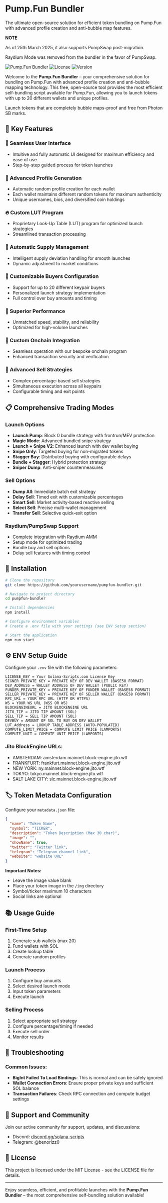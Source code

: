 ﻿# Pump.Fun Bundler

The ultimate open-source solution for efficient token bundling on Pump.Fun with advanced profile creation and anti-bubble map features.

**NOTE**

As of 25th March 2025, it also supports PumpSwap post-migration.

Raydium Mode was removed from the bundler in the favor of PumpSwap.

![Pump.Fun Bundler](https://img.shields.io/badge/PumpFun-Bundler-blue)
![License](https://img.shields.io/badge/license-MIT-green)
![Version](https://img.shields.io/badge/version-2.0-orange)

Welcome to the **Pump.Fun Bundler** – your comprehensive solution for bundling on Pump.Fun with advanced profile creation and anti-bubble mapping technology. This free, open-source tool provides the most efficient self-bundling script available for Pump.Fun, allowing you to launch tokens with up to 20 different wallets and unique profiles.

Launch tokens that are completely bubble maps-proof and free from Photon SB marks.

## 🚀 Key Features

### 💊 Seamless User Interface
- Intuitive and fully automatic UI designed for maximum efficiency and ease of use
- Step-by-step guided process for token launches

### 🧑 Advanced Profile Generation
- Automatic random profile creation for each wallet
- Each wallet maintains different random tokens for maximum authenticity
- Unique usernames, bios, and diversified coin holdings

### 🔥 Custom LUT Program
- Proprietary Look-Up Table (LUT) program for optimized launch strategies
- Streamlined transaction processing

### 🚨 Automatic Supply Management
- Intelligent supply deviation handling for smooth launches
- Dynamic adjustment to market conditions

### 🔔 Customizable Buyers Configuration
- Support for up to 20 different keypair buyers
- Personalized launch strategy implementation
- Full control over buy amounts and timing

### 🤖 Superior Performance
- Unmatched speed, stability, and reliability
- Optimized for high-volume launches

### 📂 Custom Onchain Integration
- Seamless operation with our bespoke onchain program
- Enhanced transaction security and verification

### 💸 Advanced Sell Strategies
- Complex percentage-based sell strategies
- Simultaneous execution across all keypairs
- Configurable timing and exit points

## 📋 Comprehensive Trading Modes

### Launch Options
- **Launch Pump**: Block 0 bundle strategy with frontrun/MEV protection
- **Magic Mode**: Advanced bundled snipe strategy
- **Launch + Snipe V2**: Enhanced launch with dev wallet buying
- **Snipe Only**: Targeted buying for non-migrated tokens
- **Stagger Buy**: Distributed buying with configurable delays
- **Bundle + Stagger**: Hybrid protection strategy
- **Sniper Dump**: Anti-sniper countermeasures

### Sell Options
- **Dump All**: Immediate batch exit strategy
- **Delay Sell**: Timed exit with customizable percentages
- **Smart Sell**: Market activity-based reactive selling
- **Select Sell**: Precise multi-wallet management
- **Transfer Sell**: Selective quick-exit option

### Raydium/PumpSwap Support
- Complete integration with Raydium AMM
- Setup mode for optimized trading
- Bundle buy and sell options
- Delay sell features with timing control

## 💾 Installation

```bash
# Clone the repository
git clone https://github.com/yourusername/pumpfun-bundler.git

# Navigate to project directory
cd pumpfun-bundler

# Install dependencies
npm install

# Configure environment variables
# Create a .env file with your settings (see ENV Setup section)

# Start the application
npm run start
```

## ⚙️ ENV Setup Guide

Configure your `.env` file with the following parameters:

```
LICENSE_KEY = Your Solana-Scripts.com License Key
SIGNER_PRIVATE_KEY = PRIVATE KEY OF DEV WALLET (BASE58 FORMAT)
DEV_ADDRESS = WALLET ADDRESS OF DEV WALLET (PUBLIC KEY)
FUNDER_PRIVATE_KEY = PRIVATE KEY OF FUNDER WALLET (BASE58 FORMAT)
SELLER_PRIVATE_KEY = PRIVATE KEY OF SELLER WALLET (BASE58 FORMAT)
RPC_URL = YOUR RPC URL (HTTP OR HTTPS)
WS = YOUR WS URL (WSS OR WS)
BLOCKENGINEURL = JITO BLOCKENGINE URL
JITO_TIP = JITO TIP AMOUNT (SOL)
SELL_TIP = SELL TIP AMOUNT (SOL)
DEVBUY = AMOUNT OF SOL TO BUY ON DEV WALLET
LUT_Address = LOOKUP TABLE ADDRESS (AUTO-POPULATED)
COMPUTE_LIMIT_PRICE = COMPUTE LIMIT PRICE (LAMPORTS)
COMPUTE_UNIT = COMPUTE UNIT PRICE (LAMPORTS)
```

### Jito BlockEngine URLs:
- AMSTERDAM: amsterdam.mainnet.block-engine.jito.wtf
- FRANKFURT: frankfurt.mainnet.block-engine.jito.wtf
- NEW YORK: ny.mainnet.block-engine.jito.wtf
- TOKYO: tokyo.mainnet.block-engine.jito.wtf
- SALT LAKE CITY: slc.mainnet.block-engine.jito.wtf

## 🏷️ Token Metadata Configuration

Configure your `metadata.json` file:

```json
{
  "name": "Token Name",
  "symbol": "TICKER",
  "description": "Token Description (Max 30 char)",
  "image": "",
  "showName": true,
  "twitter": "Twitter link",
  "telegram": "Telegram channel link",
  "website": "website URL"
}
```

**Important Notes:**
- Leave the image value blank
- Place your token image in the `/img` directory
- Symbol/ticker maximum 10 characters
- Social links are optional

## 📚 Usage Guide

### First-Time Setup
1. Generate sub wallets (max 20)
2. Fund wallets with SOL
3. Create lookup table
4. Generate random profiles

### Launch Process
1. Configure buy amounts
2. Select desired launch mode
3. Input token parameters
4. Execute launch

### Selling Process
1. Select appropriate sell strategy
2. Configure percentage/timing if needed
3. Execute sell order
4. Monitor results

## 🔧 Troubleshooting

### Common Issues:
- **BigInt Failed To Load Bindings**: This is normal and can be safely ignored
- **Wallet Connection Errors**: Ensure proper private keys and sufficient SOL balance
- **Transaction Failures**: Check RPC connection and compute budget settings

## 🤝 Support and Community

Join our active community for support, updates, and discussions:
- Discord: [discord.gg/solana-scripts](https://discord.gg/solana-scripts)
- Telegram: @benorizz0

## 📜 License

This project is licensed under the MIT License - see the LICENSE file for details.

---

Enjoy seamless, efficient, and profitable launches with the **Pump.Fun Bundler** – the most comprehensive self-bundling solution available!
